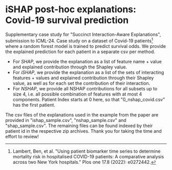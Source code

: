 # iSHAP post-hoc explanations: Covid-19 survival prediction
Supplementary case study for "Succinct Interaction-Aware Explanations", submission to ICML-24.
Case study on a dataset of Covid-19 patients[^1] where a random forest model is trained to predict 
survival odds. We provide the explained prediction for each patient in a separate csv per method.

- For *SHAP*, we provide the explanation as a list of feature name + value and explained contribution
through the Shapley value.
- For *iSHAP*, we provide the explanation as a list of the sets of interacting features + values and 
explained contribution through their Shapley value, as well as for each set the contribution of
their interaction.
- For *NSHAP*, we provide all NSHAP contributions for all subsets up to size 4, i.e. all possible
combination of features with at most 4 components. Patient Index starts at 0 here, so that "0_nshap_covid.csv" 
has the first patient.

The csv files of the explanations used in the example from the paper are provided in "ishap_sample.csv",
"nshap_sample.csv" and "shap_sample.csv". The remaining files can be found indexed by their patient id
in the respective zip archives.
Thank you for taking the time and effort to review!
    
[^1]: Lambert, Ben, et al. "Using patient biomarker time series to determine mortality risk in hospitalised COVID-19 patients: A comparative analysis across two New York hospitals." Plos one 17.8 (2022): e0272442.
